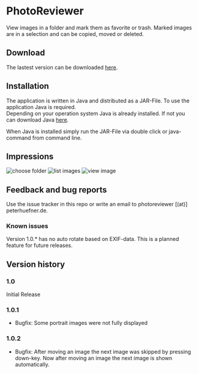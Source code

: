 # PhotoReviewer

View images in a folder and mark them as favorite or trash. Marked images are in a selection and can be copied, moved or deleted.

## Download

The lastest version can be downloaded [here](https://github.com/PeterHuefner/PhotoReviewer/blob/master/builds/current/PhotoReviewer.jar?raw=true).

## Installation

The application is written in Java and distributed as a JAR-File. To use the application Java is required.<br>
Depending on your operation system Java is already installed. If not you can download Java [here](https://java.com/de/download/).

When Java is installed simply run the JAR-File via double click or java-command from command line.

## Impressions

![choose folder](http://www.peterhuefner.de/PhotoReviewer_anleitung/1_choose_folder.png)
![list images](http://www.peterhuefner.de/PhotoReviewer_anleitung/2_review.png)
![view image](http://www.peterhuefner.de/PhotoReviewer_anleitung/3_view.png)

## Feedback and bug reports

Use the issue tracker in this repo or write an email to photoreviewer [(at)] peterhuefner.de.

### Known issues

Version 1.0.* has no auto rotate based on EXIF-data. This is a planned feature for future releases.

## Version history

### 1.0

Initial Release

### 1.0.1

- Bugfix: Some portrait images were not fully displayed

### 1.0.2

- Bugfix: After moving an image the next image was skipped by pressing down-key. Now after moving an image the next image is shown automatically.